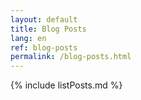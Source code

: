 ```yaml
---
layout: default
title: Blog Posts
lang: en
ref: blog-posts
permalink: /blog-posts.html
---
```


{% include listPosts.md %}
